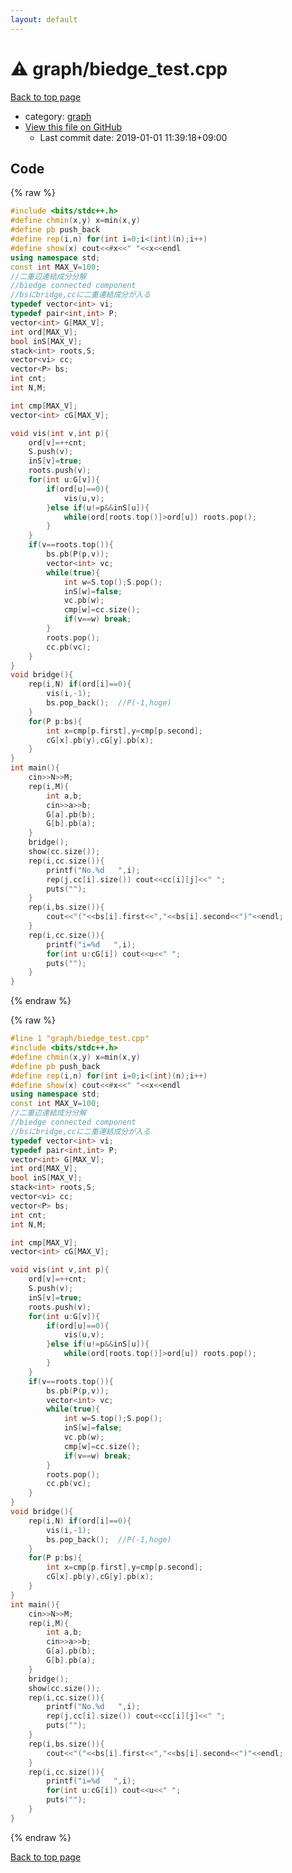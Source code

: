 ```yaml
---
layout: default
---
```


<!-- mathjax config similar to math.stackexchange -->
<script type="text/javascript" async
  src="https://cdnjs.cloudflare.com/ajax/libs/mathjax/2.7.5/MathJax.js?config=TeX-MML-AM_CHTML">
</script>
<script type="text/x-mathjax-config">
  MathJax.Hub.Config({
    TeX: { equationNumbers: { autoNumber: "AMS" }},
    tex2jax: {
      inlineMath: [ ['$','$'] ],
      processEscapes: true
    },
    "HTML-CSS": { matchFontHeight: false },
    displayAlign: "left",
    displayIndent: "2em"
  });
</script>

<script type="text/javascript" src="https://cdnjs.cloudflare.com/ajax/libs/jquery/3.4.1/jquery.min.js"></script>
<script src="https://cdn.jsdelivr.net/npm/jquery-balloon-js@1.1.2/jquery.balloon.min.js" integrity="sha256-ZEYs9VrgAeNuPvs15E39OsyOJaIkXEEt10fzxJ20+2I=" crossorigin="anonymous"></script>
<script type="text/javascript" src="../../assets/js/copy-button.js"></script>
<link rel="stylesheet" href="../../assets/css/copy-button.css" />


# :warning: graph/biedge_test.cpp

<a href="../../index.html">Back to top page</a>

* category: <a href="../../index.html#f8b0b924ebd7046dbfa85a856e4682c8">graph</a>
* <a href="{{ site.github.repository_url }}/blob/master/graph/biedge_test.cpp">View this file on GitHub</a>
    - Last commit date: 2019-01-01 11:39:18+09:00




## Code

<a id="unbundled"></a>
{% raw %}
```cpp
#include <bits/stdc++.h>
#define chmin(x,y) x=min(x,y)
#define pb push_back
#define rep(i,n) for(int i=0;i<(int)(n);i++)
#define show(x) cout<<#x<<" "<<x<<endl
using namespace std;
const int MAX_V=100;
//二重辺連結成分分解
//biedge connected component
//bsにbridge,ccに二重連結成分が入る
typedef vector<int> vi;
typedef pair<int,int> P;
vector<int> G[MAX_V];
int ord[MAX_V];
bool inS[MAX_V];
stack<int> roots,S;
vector<vi> cc;
vector<P> bs;
int cnt;
int N,M;

int cmp[MAX_V];
vector<int> cG[MAX_V];

void vis(int v,int p){
	ord[v]=++cnt;
	S.push(v);
	inS[v]=true;
	roots.push(v);
	for(int u:G[v]){
		if(ord[u]==0){
			vis(u,v);
		}else if(u!=p&&inS[u]){
			while(ord[roots.top()]>ord[u]) roots.pop();
		}
	}
	if(v==roots.top()){
		bs.pb(P(p,v));
		vector<int> vc;
		while(true){
			int w=S.top();S.pop();
			inS[w]=false;
			vc.pb(w);
			cmp[w]=cc.size();
			if(v==w) break;
		}
		roots.pop();
		cc.pb(vc);
	}
}
void bridge(){
	rep(i,N) if(ord[i]==0){
		vis(i,-1);
		bs.pop_back();	//P(-1,hoge)
	}
	for(P p:bs){
		int x=cmp[p.first],y=cmp[p.second];
		cG[x].pb(y),cG[y].pb(x);
	}
}
int main(){
	cin>>N>>M;
	rep(i,M){
		int a,b;
		cin>>a>>b;
		G[a].pb(b);
		G[b].pb(a);
	}
	bridge();
	show(cc.size());
	rep(i,cc.size()){
		printf("No.%d   ",i);
		rep(j,cc[i].size()) cout<<cc[i][j]<<" ";
		puts("");
	}
	rep(i,bs.size()){
		cout<<"("<<bs[i].first<<","<<bs[i].second<<")"<<endl;
	}
	rep(i,cc.size()){
		printf("i=%d   ",i);
		for(int u:cG[i]) cout<<u<<" ";
		puts("");
	}
}
```
{% endraw %}

<a id="bundled"></a>
{% raw %}
```cpp
#line 1 "graph/biedge_test.cpp"
#include <bits/stdc++.h>
#define chmin(x,y) x=min(x,y)
#define pb push_back
#define rep(i,n) for(int i=0;i<(int)(n);i++)
#define show(x) cout<<#x<<" "<<x<<endl
using namespace std;
const int MAX_V=100;
//二重辺連結成分分解
//biedge connected component
//bsにbridge,ccに二重連結成分が入る
typedef vector<int> vi;
typedef pair<int,int> P;
vector<int> G[MAX_V];
int ord[MAX_V];
bool inS[MAX_V];
stack<int> roots,S;
vector<vi> cc;
vector<P> bs;
int cnt;
int N,M;

int cmp[MAX_V];
vector<int> cG[MAX_V];

void vis(int v,int p){
	ord[v]=++cnt;
	S.push(v);
	inS[v]=true;
	roots.push(v);
	for(int u:G[v]){
		if(ord[u]==0){
			vis(u,v);
		}else if(u!=p&&inS[u]){
			while(ord[roots.top()]>ord[u]) roots.pop();
		}
	}
	if(v==roots.top()){
		bs.pb(P(p,v));
		vector<int> vc;
		while(true){
			int w=S.top();S.pop();
			inS[w]=false;
			vc.pb(w);
			cmp[w]=cc.size();
			if(v==w) break;
		}
		roots.pop();
		cc.pb(vc);
	}
}
void bridge(){
	rep(i,N) if(ord[i]==0){
		vis(i,-1);
		bs.pop_back();	//P(-1,hoge)
	}
	for(P p:bs){
		int x=cmp[p.first],y=cmp[p.second];
		cG[x].pb(y),cG[y].pb(x);
	}
}
int main(){
	cin>>N>>M;
	rep(i,M){
		int a,b;
		cin>>a>>b;
		G[a].pb(b);
		G[b].pb(a);
	}
	bridge();
	show(cc.size());
	rep(i,cc.size()){
		printf("No.%d   ",i);
		rep(j,cc[i].size()) cout<<cc[i][j]<<" ";
		puts("");
	}
	rep(i,bs.size()){
		cout<<"("<<bs[i].first<<","<<bs[i].second<<")"<<endl;
	}
	rep(i,cc.size()){
		printf("i=%d   ",i);
		for(int u:cG[i]) cout<<u<<" ";
		puts("");
	}
}

```
{% endraw %}

<a href="../../index.html">Back to top page</a>

